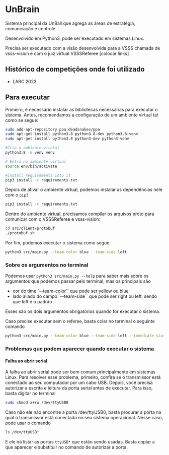 # UnBrain

Sistema principal da UnBall que agrega as áreas de estratégia, comunicação e controle.

Desenvolvido em Python3, pode ser executado em sistemas Linux.

Precisa ser executado com a visão desenvolvida para a VSSS chamada de vsss-vision e com o juiz virtual
VSSSReferee [colocar links]

## Histórico de competições onde foi utilizado

- LARC 2023

## Para executar

Primeiro, é necessário instalar as bibliotecas necessárias para executar o sistema. Antes, recomendamos
a configuração de um ambiente virtual tal como se segue:

```bash
sudo add-apt-repository ppa:deadsnakes/ppa
sudo apt-get install python3.8 python3.8-dev python3.8-venv
sudo apt-get install python3.8 python3-dev python3-venv

#Cria o ambiente virutal
python3.8 -m venv venv

# Entra no ambiente virtual
source env/bin/activate

#install requirements into it
pip3 install -r requirements.txt
```

Depois de ativar o ambiente virtual, podemos instalar as dependências nele com o `pip3`

```bash
pip3 install -r requirements.txt
```

Dentro do ambiente virtual, precisamos compilar os arquivos proto para comunicar com o
VSSSReferee e vsss-vision:

```bash
cd src/client/protobuf
./protobuf.sh
```

Por fim, podemos executar o sistema como segue:

```bash
python3 src/main.py --team-color blue --team-side left
```

### Sobre os argumentos no terminal

Podemos usar `python3 src/main.py --help` para saber mais sobre os argumentos que podemos
passar pelo terminal, mas os principais são

- cor do time `--team-color`` que pode ser yellow ou blue
- lado aliado do campo `--team-side`` que pode ser right ou left, sendo que left é o padrão

Esses são os dois argumentos obrigatórios quando for executar o sistema.

Caso precise executar sem o referee, basta colar no terminal o seguinte comando

```bash
python3 src/main.py --team-color blue --team-side left --immediate-start
```

### Problemas que podem aparecer quando executar o sistema

#### Falha ao abrir serial

A falha ao abrir serial pode ser bem comum principalmente em sistemas Linux. Para resolver esse problema, primeiro,
confira se o transmissor está conectado ao seu computador por um cabo USB. Depois, você precisa autorizar a escrita e leitura da porta serial antes de executar.
Para isso, basta digitar no terminal

```bash
sudo chmod a+rw /dev/ttyUSB0
```

Caso não ele não encontre a porta /dev/ttyUSB0, basta procurar a porta na qual o transmissor está conectada no seu sistema operacional. Nesse caso, pode usar o comando

```bash
ls /dev/ttyUSB*
```

E ele irá listar as portas `ttyUSB*` que estão sendo usadas. Basta copiar a que aparecer e substituir no comando de autorizar a porta.
